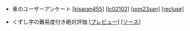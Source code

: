 - 車のユーザーアンケート [[kisaran455]](https://blog.henryfren.ch/pages/car-user-kisaran455) [[lc02102]](https://blog.henryfren.ch/pages/car-user-lc02102) [[pon23san]](https://blog.henryfren.ch/pages/car-user-pon23san) [[recluse]](https://blog.henryfren.ch/pages/car-user-recluse)

- くずし字の難易度付き絶対評価 [[プレビュー]](https://blog.henryfren.ch/pages/kuzushi.html) [[ソース]](https://raw.githubusercontent.com/zchenry/pages/master/kuzushi.html)

